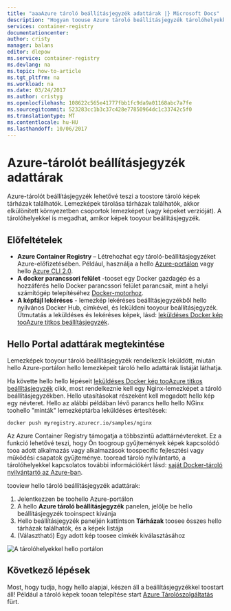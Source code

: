 ```yaml
---
title: "aaaAzure tároló beállításjegyzék adattárak |} Microsoft Docs"
description: "Hogyan toouse Azure tároló beállításjegyzék tárolóhelyekkel Docker lemezképek"
services: container-registry
documentationcenter: 
author: cristy
manager: balans
editor: dlepow
ms.service: container-registry
ms.devlang: na
ms.topic: how-to-article
ms.tgt_pltfrm: na
ms.workload: na
ms.date: 03/24/2017
ms.author: cristyg
ms.openlocfilehash: 108622c565e41777fbb1fc9da9a01168abc7a7fe
ms.sourcegitcommit: 523283cc1b3c37c428e77850964dc1c33742c5f0
ms.translationtype: MT
ms.contentlocale: hu-HU
ms.lasthandoff: 10/06/2017
---
```

# <a name="azure-container-registry-repositories"></a>Azure-tárolót beállításjegyzék adattárak

Azure-tárolót beállításjegyzék lehetővé teszi a toostore tároló képek tárházak találhatók. Lemezképek tárolása tárházak találhatók, akkor elkülönített környezetben csoportok lemezképet (vagy képeket verzióját). A tárolóhelyekkel is megadhat, amikor képek tooyour beállításjegyzék.


## <a name="prerequisites"></a>Előfeltételek
* **Azure Container Registry** – Létrehozhat egy tároló-beállításjegyzéket Azure-előfizetésében. Például, használja a hello [Azure-portálon](container-registry-get-started-portal.md) vagy hello [Azure CLI 2.0](container-registry-get-started-azure-cli.md).
* **A docker parancssori felület** -tooset egy Docker gazdagép és a hozzáférés hello Docker parancssori felület parancsait, mint a helyi számítógép telepítéséhez [Docker-motorhoz](https://docs.docker.com/engine/installation/).
* **A képfájl lekéréses** - lemezkép lekéréses beállításjegyzékből hello nyilvános Docker Hub, címkével, és leküldeni tooyour beállításjegyzék. Útmutatás a leküldéses és lekéréses képek, lásd: [leküldéses Docker kép tooAzure titkos beállításjegyzék](container-registry-get-started-docker-cli.md).


## <a name="viewing-repositories-in-hello-portal"></a>Hello Portal adattárak megtekintése

Lemezképek tooyour tároló beállításjegyzék rendelkezik leküldött, miután hello Azure-portálon hello lemezképeit tároló hello adattárak listáját láthatja.

Ha követte hello hello lépéseit [leküldéses Docker kép tooAzure titkos beállításjegyzék](container-registry-get-started-docker-cli.md) cikk, most rendelkeznie kell egy Nginx-lemezképet a tároló beállításjegyzékben. Hello utasításokat részeként kell megadott hello kép egy névteret. Hello az alábbi példában lévő parancs hello hello NGinx toohello "minták" lemezképtárba leküldéses értesítések:

```
docker push myregistry.azurecr.io/samples/nginx
```
 Az Azure Container Registry támogatja a többszintű adattárnévtereket. Ez a funkció lehetővé teszi, hogy Ön toogroup gyűjtemények képek kapcsolódó tooa adott alkalmazás vagy alkalmazások toospecific fejlesztési vagy működési csapatok gyűjteménye. tooread tároló nyilvántartó, a tárolóhelyekkel kapcsolatos további információkért lásd: [saját Docker-tároló nyilvántartó az Azure-ban](container-registry-intro.md).

tooview hello tároló beállításjegyzék adattárak:

1. Jelentkezzen be toohello Azure-portálon
2. A hello **Azure tároló beállításjegyzék** panelen, jelölje be hello beállításjegyzék tooinspect kívánja
3. Hello beállításjegyzék paneljén kattintson **Tárházak** toosee összes hello tárházak találhatók, és a képek listája
4. (Választható) Egy adott kép toosee címkék kiválasztásához

![A tárolóhelyekkel hello portálon](./media/container-registry-repositories/container-registry-repositories.png)


## <a name="next-steps"></a>Következő lépések
Most, hogy tudja, hogy hello alapjai, készen áll a beállításjegyzékkel toostart áll! Például a tároló képek tooan telepítése start [Azure Tárolószolgáltatás](https://azure.microsoft.com/documentation/services/container-service/) fürt.
